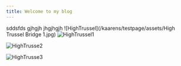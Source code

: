 ```yaml
---
title: Welcome to my blog
---
```

sddsfds
gjhgjh
jhgjhgjh
![HighTrussel](/kaarens/testpage/assets/High Trussel Bridge 1.jpg)
![HighTrussel1](/kaarens/testpage/assets/High-Trussel-Bridge-1.jpg)

![HighTrusse2](/kaarens/testpage/assets/HighTrussel.jpg)

![HighTrusse3](/testpage/docs/assets/HighTrussel.jpg)

